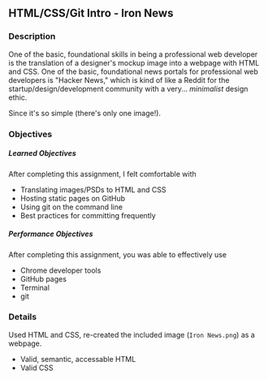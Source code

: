 ## HTML/CSS/Git Intro - Iron News

### Description

One of the basic, foundational skills in being a professional web developer is the translation of a designer's mockup image into a webpage with HTML and CSS. One of the basic, foundational news portals for professional web developers is "Hacker News," which is kind of like a Reddit for the startup/design/development community with a very... *minimalist* design ethic.

Since it's so simple (there's only one image!).

### Objectives

##### Learned Objectives

After completing this assignment, I felt comfortable with

* Translating images/PSDs to HTML and CSS
* Hosting static pages on GitHub
* Using git on the command line
* Best practices for committing frequently

##### Performance Objectives

After completing this assignment, you was able to effectively use

* Chrome developer tools
* GitHub pages
* Terminal
* git

### Details

Used HTML and CSS, re-created the included image (`Iron News.png`) as a webpage.
* Valid, semantic, accessable HTML
* Valid CSS

